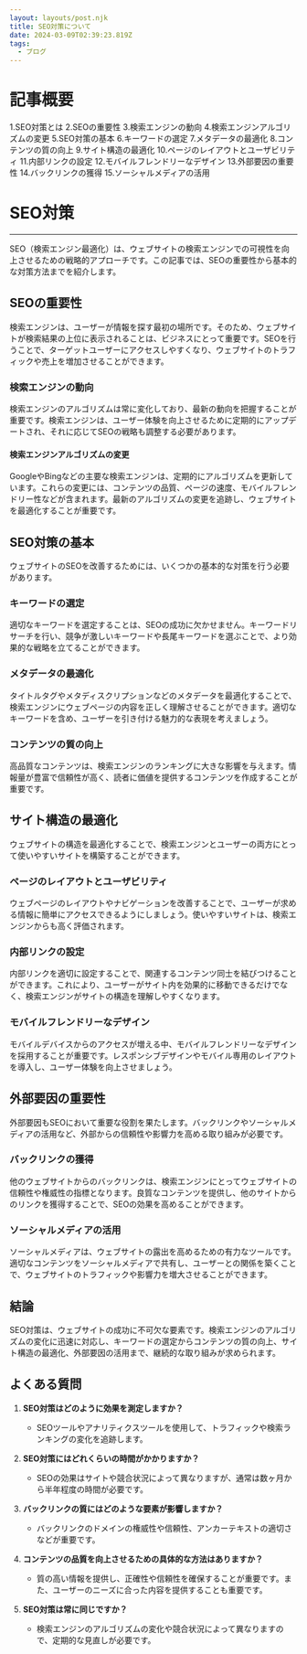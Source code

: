 ```yaml
---
layout: layouts/post.njk
title: SEO対策について
date: 2024-03-09T02:39:23.819Z
tags:
  - ブログ
---
```


# 記事概要

1.SEO対策とは
2.SEOの重要性
3.検索エンジンの動向
4.検索エンジンアルゴリズムの変更
5.SEO対策の基本
6.キーワードの選定
7.メタデータの最適化
8.コンテンツの質の向上
9.サイト構造の最適化
10.ページのレイアウトとユーザビリティ
11.内部リンクの設定
12.モバイルフレンドリーなデザイン
13.外部要因の重要性
14.バックリンクの獲得
15.ソーシャルメディアの活用

# **SEO対策**

---

SEO（検索エンジン最適化）は、ウェブサイトの検索エンジンでの可視性を向上させるための戦略的アプローチです。この記事では、SEOの重要性から基本的な対策方法までを紹介します。

## SEOの重要性

検索エンジンは、ユーザーが情報を探す最初の場所です。そのため、ウェブサイトが検索結果の上位に表示されることは、ビジネスにとって重要です。SEOを行うことで、ターゲットユーザーにアクセスしやすくなり、ウェブサイトのトラフィックや売上を増加させることができます。

### 検索エンジンの動向

検索エンジンのアルゴリズムは常に変化しており、最新の動向を把握することが重要です。検索エンジンは、ユーザー体験を向上させるために定期的にアップデートされ、それに応じてSEOの戦略も調整する必要があります。

#### 検索エンジンアルゴリズムの変更

GoogleやBingなどの主要な検索エンジンは、定期的にアルゴリズムを更新しています。これらの変更には、コンテンツの品質、ページの速度、モバイルフレンドリー性などが含まれます。最新のアルゴリズムの変更を追跡し、ウェブサイトを最適化することが重要です。

## SEO対策の基本

ウェブサイトのSEOを改善するためには、いくつかの基本的な対策を行う必要があります。

### キーワードの選定

適切なキーワードを選定することは、SEOの成功に欠かせません。キーワードリサーチを行い、競争が激しいキーワードや長尾キーワードを選ぶことで、より効果的な戦略を立てることができます。

### メタデータの最適化

タイトルタグやメタディスクリプションなどのメタデータを最適化することで、検索エンジンにウェブページの内容を正しく理解させることができます。適切なキーワードを含め、ユーザーを引き付ける魅力的な表現を考えましょう。

### コンテンツの質の向上

高品質なコンテンツは、検索エンジンのランキングに大きな影響を与えます。情報量が豊富で信頼性が高く、読者に価値を提供するコンテンツを作成することが重要です。

## サイト構造の最適化

ウェブサイトの構造を最適化することで、検索エンジンとユーザーの両方にとって使いやすいサイトを構築することができます。

### ページのレイアウトとユーザビリティ

ウェブページのレイアウトやナビゲーションを改善することで、ユーザーが求める情報に簡単にアクセスできるようにしましょう。使いやすいサイトは、検索エンジンからも高く評価されます。

### 内部リンクの設定

内部リンクを適切に設定することで、関連するコンテンツ同士を結びつけることができます。これにより、ユーザーがサイト内を効果的に移動できるだけでなく、検索エンジンがサイトの構造を理解しやすくなります。

### モバイルフレンドリーなデザイン

モバイルデバイスからのアクセスが増える中、モバイルフレンドリーなデザインを採用することが重要です。レスポンシブデザインやモバイル専用のレイアウトを導入し、ユーザー体験を向上させましょう。

## 外部要因の重要性

外部要因もSEOにおいて重要な役割を果たします。バックリンクやソーシャルメディアの活用など、外部からの信頼性や影響力を高める取り組みが必要です。

### バックリンクの獲得

他のウェブサイトからのバックリンクは、検索エンジンにとってウェブサイトの信頼性や権威性の指標となります。良質なコンテンツを提供し、他のサイトからのリンクを獲得することで、SEOの効果を高めることができます。

### ソーシャルメディアの活用

ソーシャルメディアは、ウェブサイトの露出を高めるための有力なツールです。適切なコンテンツをソーシャルメディアで共有し、ユーザーとの関係を築くことで、ウェブサイトのトラフィックや影響力を増大させることができます。

## 結論

SEO対策は、ウェブサイトの成功に不可欠な要素です。検索エンジンのアルゴリズムの変化に迅速に対応し、キーワードの選定からコンテンツの質の向上、サイト構造の最適化、外部要因の活用まで、継続的な取り組みが求められます。

## よくある質問

1. **SEO対策はどのように効果を測定しますか？**
   - SEOツールやアナリティクスツールを使用して、トラフィックや検索ランキングの変化を追跡します。

2. **SEO対策にはどれくらいの時間がかかりますか？**
   - SEOの効果はサイトや競合状況によって異なりますが、通常は数ヶ月から半年程度の時間が必要です。

3. **バックリンクの質にはどのような要素が影響しますか？**
   - バックリンクのドメインの権威性や信頼性、アンカーテキストの適切さなどが重要です。

4. **コンテンツの品質を向上させるための具体的な方法はありますか？**
   - 質の高い情報を提供し、正確性や信頼性を確保することが重要です。また、ユーザーのニーズに合った内容を提供することも重要です。

5. **SEO対策は常に同じですか？**
   - 検索エンジンのアルゴリズムの変化や競合状況によって異なりますので、定期的な見直しが必要です。



